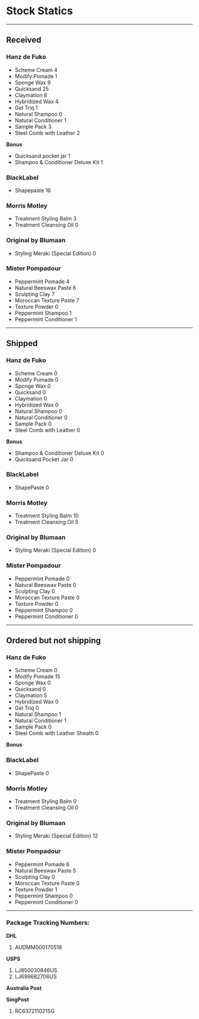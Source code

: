 Stock Statics
=============

-------------------------------------------------------------------------------

Received
--------

### Hanz de Fuko ###

  * Scheme Cream                             4
  * Modify Pomade                            1
  * Sponge Wax                               9
  * Quicksand                                25
  * Claymation                               8
  * Hybridized Wax                           4
  * Gel Triq                                 1
  * Natural Shampoo                          0
  * Natural Conditioner                      1
  * Sample Pack                              3
  * Steel Comb with Leather                  2

**Bonus**

  * Quicksand pocket jar                     1
  * Shampoo & Conditioner Deluxe Kit         1

### BlackLabel ###

  * Shapepaste                               16

### Morris Motley ###

  * Treatment Styling Balm                   3
  * Treatment Cleansing Oil                  0

### Original by Blumaan ###

 * Styling Meraki (Special Edition)          0

### Mister Pompadour ###

 * Peppermint Pomade                         4
 * Natural Beeswax Paste                     6
 * Sculpting Clay                            7
 * Moroccan Texture Paste                    7
 * Texture Powder                            0
 * Peppermint Shampoo                        1
 * Peppermint Conditioner                    1

-------------------------------------------------------------------------------

Shipped
-------

### Hanz de Fuko ###

  * Scheme Cream                             0
  * Modify Pomade                            0
  * Sponge Wax                               0
  * Quicksand                                0
  * Claymation                               0
  * Hybridized Wax                           0
  * Natural Shampoo                          0
  * Natural Conditioner                      0
  * Sample Pack                              0
  * Steel Comb with Leather                  0

**Bonus**

  * Shampoo & Conditioner Deluxe Kit         0
  * Quicksand Pocket Jar                     0


### BlackLabel ###

  * ShapePaste                               0


### Morris Motley ###

  * Treatment Styling Balm                   10
  * Treatment Cleansing Oil                  5


### Original by Blumaan ###

  * Styling Meraki (Special Edition)         0

### Mister Pompadour ###

 * Peppermint Pomade                         0
 * Natural Beeswax Paste                     0
 * Sculpting Clay                            0
 * Moroccan Texture Paste                    0
 * Texture Powder                            0
 * Peppermint Shampoo                        0
 * Peppermint Conditioner                    0

-------------------------------------------------------------------------------

Ordered but not shipping
------------------------

### Hanz de Fuko ###

  * Scheme Cream                             0
  * Modify Pomade                            15
  * Sponge Wax                               0
  * Quicksand                                0
  * Claymation                               5
  * Hybridized Wax                           0
  * Gel Triq                                 0
  * Natural Shampoo                          1
  * Natural Conditioner                      1
  * Sample Pack                              0
  * Steel Comb with Leather Sheath           0

**Bonus**


### BlackLabel ###

  * ShapePaste                               0


### Morris Motley ###

  * Treatment Styling Balm                   0
  * Treatment Cleansing Oil                  0


### Original by Blumaan ###

  * Styling Meraki (Special Edition)         12

### Mister Pompadour ###

 * Peppermint Pomade                         6
 * Natural Beeswax Paste                     5
 * Sculpting Clay                            0
 * Moroccan Texture Paste                    0
 * Texture Powder                            1
 * Peppermint Shampoo                        0
 * Peppermint Conditioner                    0

-------------------------------------------------------------------------------

### Package Tracking Numbers:

**DHL**

1. AUDMM000170518

**USPS**

1. LJ850030846US
2. LJ699682706US

**Australia Post**

**SingPost**

1. RC637211021SG

